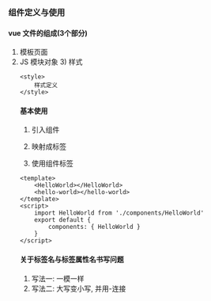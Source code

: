 ### **组件定义与使用**

#### **vue** **文件的组成**(3个部分)

1) 模板页面 
	<template> 
		页面模板 
	</template> 
2) JS 模块对象 
	<script> 
		export default { 
			data() {return {}}, 
			methods: {}, 
			computed: {}, 
			components: {} 
		} 
</script> 
3) 样式 

	<style>
		样式定义 
	</style>





#### **基本使用** 

1) 引入组件 

2) 映射成标签 

3) 使用组件标签

```
<template> 
	<HelloWorld></HelloWorld> 
	<hello-world></hello-world> 
</template> 
<script> 
	import HelloWorld from './components/HelloWorld' 
	export default { 
		components: { HelloWorld } 
	} 
</script>
```



#### **关于标签名与标签属性名书写问题**

1) 写法一: 一模一样 
2) 写法二: 大写变小写, 并用-连接






